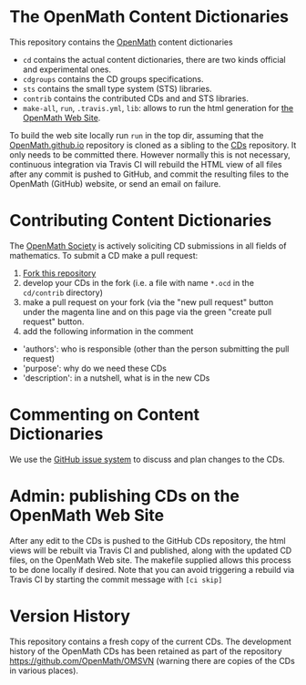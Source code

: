 # The OpenMath Content Dictionaries

This repository contains the [OpenMath](http://openmath.org) content dictionaries

* `cd` contains the actual content dictionaries, there are two kinds official and experimental ones. 
* `cdgroups` contains the CD groups specifications. 
* `sts` contains the small type system (STS) libraries.
* `contrib` contains the contributed CDs and and STS libraries. 
* `make-all`, `run`, `.travis.yml`, `lib`:  allows to run the html generation for [the OpenMath Web Site](http://www.openmath.org/cd).

To build the web site locally run `run` in the top dir, assuming that the
[OpenMath.github.io](https://github.com/OpenMath/OpenMath.github.io) repository is cloned
as a sibling to the [CDs](https://github.com/OpenMath/CDs) repository. It only needs to be
committed there. However normally this is not necessary, continuous integration via Travis CI 
will rebuild the HTML view of all files after any commit is pushed to GitHub, and commit the
resulting files to the OpenMath (GitHub) website, or send an email on failure.

# Contributing Content Dictionaries

The [OpenMath Society](society) is actively soliciting CD submissions in all fields of mathematics. To submit a CD make a pull request:

1. [Fork this repository](https://github.com/OpenMath/CDs/compare#fork-destination-box)
1. develop your CDs in the fork (i.e. a file with name `*.ocd` in the `cd/contrib` directory)
1. make a pull request on your fork (via the "new pull request" button under the magenta line and on this page via the green "create pull request" button. 
1. add the following information in the comment
  * 'authors': who is responsible (other than the person submitting the pull request) 
  * 'purpose': why do we need these CDs
  * 'description': in a nutshell, what is in the new CDs

# Commenting on Content Dictionaries

We use the [GitHub issue system](issues) to discuss and plan changes to the CDs. 

# Admin: publishing CDs on the OpenMath Web Site

After any edit to the CDs is pushed to the GitHub CDs repository, the html views will be rebuilt via Travis CI
and published, along with the updated CD files, on the OpenMath Web site.
The makefile supplied allows this process to be done locally if desired.
Note that you can avoid triggering a rebuild via Travis CI by starting the commit message with
`[ci skip] `


# Version History

This repository contains a fresh copy of the current CDs. The development history of the
OpenMath CDs has been retained as part of the repository https://github.com/OpenMath/OMSVN
(warning there are copies of the CDs in various places).
<!--  LocalWords:  sts ocd contrib
 -->

